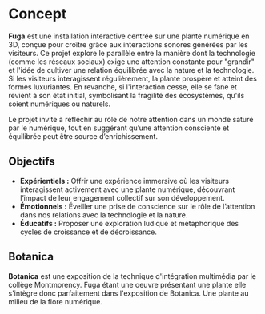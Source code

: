 # **Concept**  
**Fuga** est une installation interactive centrée sur une plante numérique en 3D, conçue pour croître grâce aux interactions sonores générées par les visiteurs. Ce projet explore le parallèle entre la manière dont la technologie (comme les réseaux sociaux) exige une attention constante pour "grandir" et l'idée de cultiver une relation équilibrée avec la nature et la technologie. Si les visiteurs interagissent régulièrement, la plante prospère et atteint des formes luxuriantes. En revanche, si l'interaction cesse, elle se fane et revient à son état initial, symbolisant la fragilité des écosystèmes, qu'ils soient numériques ou naturels.

Le projet invite à réfléchir au rôle de notre attention dans un monde saturé par le numérique, tout en suggérant qu’une attention consciente et équilibrée peut être source d’enrichissement.


## **Objectifs**
- **Expérientiels :** Offrir une expérience immersive où les visiteurs interagissent activement avec une plante numérique, découvrant l’impact de leur engagement collectif sur son développement.  
- **Émotionnels :** Éveiller une prise de conscience sur le rôle de l’attention dans nos relations avec la technologie et la nature.  
- **Éducatifs :** Proposer une exploration ludique et métaphorique des cycles de croissance et de décroissance.  


## **Botanica**
**Botanica** est une exposition de la technique d'intégration multimédia par le collège Montmorency. Fuga étant une oeuvre présentant une plante elle s'intègre donc parfaitement dans l'exposition de Botanica. Une plante au milieu de la flore numérique.
